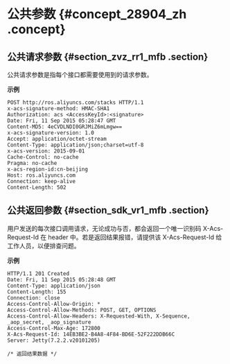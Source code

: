 # 公共参数 {#concept_28904_zh .concept}

## 公共请求参数 {#section_zvz_rr1_mfb .section}

公共请求参数是指每个接口都需要使用到的请求参数。

 **示例** 

```language-json
POST http://ros.aliyuncs.com/stacks HTTP/1.1
x-acs-signature-method: HMAC-SHA1
Authorization: acs <AccessKeyId>:<signature>
Date: Fri, 11 Sep 2015 05:28:47 GMT
Content-MD5: 4eCVDLNDI0GRJMiZ6mLmgw==
x-acs-signature-version: 1.0
Accept: application/octet-stream
Content-Type: application/json;charset=utf-8
x-acs-version: 2015-09-01
Cache-Control: no-cache
Pragma: no-cache
x-acs-region-id:cn-beijing
Host: ros.aliyuncs.com
Connection: keep-alive
Content-Length: 502

```

## 公共返回参数 {#section_sdk_vr1_mfb .section}

用户发送的每次接口调用请求，无论成功与否，都会返回一个唯一识别码 X-Acs-Request-Id 在 header 中。若是返回结果报错，请提供该 X-Acs-Request-Id 给工作人员，以便排查问题。

 **示例** 

```language-json
HTTP/1.1 201 Created
Date: Fri, 11 Sep 2015 05:28:48 GMT
Content-Type: application/json
Content-Length: 155
Connection: close
Access-Control-Allow-Origin: *
Access-Control-Allow-Methods: POST, GET, OPTIONS
Access-Control-Allow-Headers: X-Requested-With, X-Sequence, _aop_secret, _aop_signature
Access-Control-Max-Age: 172800
X-Acs-Request-Id: 14EB3BE2-B4A8-4F84-BD6E-52F222DDB66C
Server: Jetty(7.2.2.v20101205)

/* 返回结果数据 */


```

